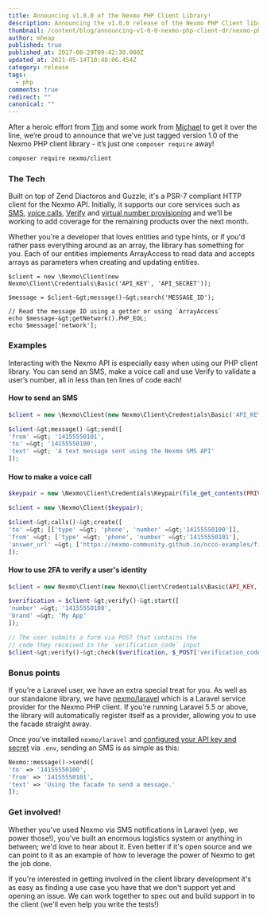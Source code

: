 ```yaml
---
title: Announcing v1.0.0 of the Nexmo PHP Client Library!
description: Announcing the v1.0.0 release of the Nexmo PHP Client library
thumbnail: /content/blog/announcing-v1-0-0-nexmo-php-client-dr/nexmo-php-release.png
author: mheap
published: true
published_at: 2017-08-29T09:42:30.000Z
updated_at: 2021-05-14T10:48:06.454Z
category: release
tags:
  - php
comments: true
redirect: ""
canonical: ""
---
```

After a heroic effort from [Tim](https://github.com/tjlytle) and some work from [Michael](https://github.com/mheap) to get it over the line, we’re proud to announce that we've just tagged version 1.0 of the Nexmo PHP client library - it’s just one `composer require` away!

```bash
composer require nexmo/client
```

### The Tech

Built on top of Zend Diactoros and Guzzle, it's a PSR-7 compliant HTTP client for the Nexmo API. Initially, it supports our core services such as [SMS](https://developer.nexmo.com/messaging/sms/overview), [voice calls](https://developer.nexmo.com/voice/voice-api/overview), [Verify](https://developer.nexmo.com/verify/overview) and [virtual number provisioning](https://developer.nexmo.com/account/guides/numbers) and we’ll be working to add coverage for the remaining products over the next month.

Whether you're a developer that loves entities and type hints, or if you'd rather pass everything around as an array, the library has something for you. Each of our entities implements ArrayAccess to read data and accepts arrays as parameters when creating and updating entities.

```
$client = new \Nexmo\Client(new Nexmo\Client\Credentials\Basic('API_KEY', 'API_SECRET'));

$message = $client-&gt;message()-&gt;search('MESSAGE_ID');

// Read the message ID using a getter or using `ArrayAccess`
echo $message-&gt;getNetwork().PHP_EOL;
echo $message['network'];
```

### Examples

Interacting with the Nexmo API is especially easy when using our PHP client library. You can send an SMS, make a voice call and use Verify to validate a user’s number, all in less than ten lines of code each!

#### How to send an SMS

```php
$client = new \Nexmo\Client(new Nexmo\Client\Credentials\Basic('API_KEY', 'API_SECRET'));

$client-&gt;message()-&gt;send([
'from' =&gt; '14155550101',
'to' =&gt; '14155550100',
'text' =&gt; 'A text message sent using the Nexmo SMS API'
]);
```

#### How to make a voice call

```php
$keypair = new \Nexmo\Client\Credentials\Keypair(file_get_contents(PRIVATE_KEY), APPLICATION_ID);

$client = new \Nexmo\Client($keypair);

$client-&gt;calls()-&gt;create([
'to' =&gt; [['type' =&gt; 'phone', 'number' =&gt;'14155550100']],
'from' =&gt; ['type' =&gt; 'phone', 'number' =&gt;'14155550101'],
'answer_url' =&gt; ['https://nexmo-community.github.io/ncco-examples/first_call_talk.json'],
]);
```

#### How to use 2FA to verify a user's identity

```php
$client = new Nexmo\Client(new Nexmo\Client\Credentials\Basic(API_KEY, API_SECRET));

$verification = $client-&gt;verify()-&gt;start([
'number' =&gt; '14155550100',
'brand' =&gt; 'My App'
]);

// The user submits a form via POST that contains the
// code they received in the `verification_code` input
$client-&gt;verify()-&gt;check($verification, $_POST['verification_code']);
```

### Bonus points
If you’re a Laravel user, we have an extra special treat for you. As well as our standalone library, we have [nexmo/laravel](https://github.com/nexmo/nexmo-laravel) which is a Laravel service provider for the Nexmo PHP client. If you’re running Laravel 5.5 or above, the library will automatically register itself as a provider, allowing you to use the facade straight away.

Once you’ve installed `nexmo/laravel` and [configured your API key and secret](https://github.com/nexmo/nexmo-laravel#configuration) via `.env`, sending an SMS is as simple as this:

```php
Nexmo::message()->send([
'to' => '14155550100',
'from' => '14155550101',
'text' => 'Using the facade to send a message.'
]);
```

### Get involved!

Whether you've used Nexmo via SMS notifications in Laravel (yep, we power those!), you've built an enormous logistics system or anything in between; we'd love to hear about it. Even better if it's open source and we can point to it as an example of how to leverage the power of Nexmo to get the job done.

If you're interested in getting involved in the client library development it's as easy as finding a use case you have that we don't support yet and opening an issue. We can work together to spec out and build support in to the client (we'll even help you write the tests!)